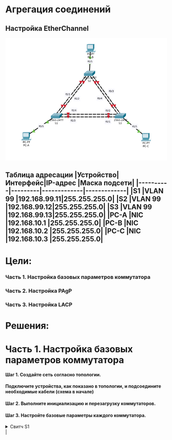 # Агрегация соединений
## Настройка EtherChannel

![](schema.png)

Таблица адресации
|Устройство|Интерфейс|IP-адрес	   |Маска подсети|
|----------|---------|-------------|-------------|
|S1		   |VLAN 99	 |192.168.99.11|255.255.255.0|
|S2		   |VLAN 99	 |192.168.99.12|255.255.255.0|
|S3		   |VLAN 99	 |192.168.99.13|255.255.255.0|
|PC-A  	   |NIC	     |192.168.10.1 |255.255.255.0|
|PC-B	   |NIC		 |192.168.10.2 |255.255.255.0|
|PC-C	   |NIC	     |192.168.10.3 |255.255.255.0|
--------------------------------------------------

#	Цели:

### Часть 1. Настройка базовых параметров коммутатора
### Часть 2. Настройка PAgP
### Часть 3. Настройка LACP

# Решения:

# Часть 1. Настройка базовых параметров коммутатора
#### Шаг 1. Создайте сеть согласно топологии.
#### Подключите устройства, как показано в топологии, и подсоедините необходимые кабели (схема в начале)
#### Шаг 2. Выполните инициализацию и перезагрузку коммутаторов.
#### Шаг 3. Настройте базовые параметры каждого коммутатора.

<details>
 <summary>Свитч S1</summary>

``` bash
Switch#conf t
Switch(config)#no ip domain-lookup 
Switch(config)#hostname S1
S1(config)#service password-encryption
S1(config)#enable secret class
S1(config)#line console 0
S1(config-line)#password cisco
S1(config-line)#login
S1(config-line)#exec-timeout 5 0
S1(config-line)#logging synchronous
S1(config-line)#exit
S1(config)#line vty 0 4
S1(config-line)#password cisco
S1(config-line)#login
S1(config-line)#exec-timeout 5 0
S1(config-line)#logging synchronous
S1(config-line)#exit
S1(config)#int range f0/1-4,f0/6-24
S1(config-if-range)#shut
S1(config)#exit
S1#copy running-config startup-config
```
</details>
|
